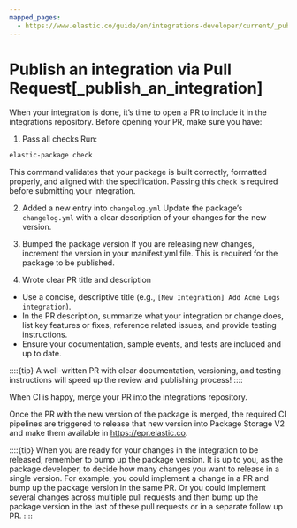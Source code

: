 ```yaml
---
mapped_pages:
  - https://www.elastic.co/guide/en/integrations-developer/current/_publish_an_integration.html
---
```


# Publish an integration via Pull Request[_publish_an_integration]

When your integration is done, it’s time to open a PR to include it in the integrations repository. 
Before opening your PR, make sure you have:

1. Pass all checks
Run:
```bash
elastic-package check
```

This command validates that your package is built correctly, formatted properly, and aligned with the specification. Passing this `check` is required before submitting your integration.

2. Added a new entry into `changelog.yml`
Update the package’s `changelog.yml` with a clear description of your changes for the new version.

3. Bumped the package version
If you are releasing new changes, increment the version in your manifest.yml file. This is required for the package to be published.

4. Wrote clear PR title and description
- Use a concise, descriptive title (e.g., `[New Integration] Add Acme Logs integration`).
- In the PR description, summarize what your integration or change does, list key features or fixes, reference related issues, and provide testing instructions.
- Ensure your documentation, sample events, and tests are included and up to date.

::::{tip}
A well-written PR with clear documentation, versioning, and testing instructions will speed up the review and publishing process!
::::


When CI is happy, merge your PR into the integrations repository.

Once the PR with the new version of the package is merged, the required CI pipelines are triggered to release that new version into Package Storage V2 and make them available in https://epr.elastic.co.


::::{tip}
When you are ready for your changes in the integration to be released, remember to bump up the package version. It is up to you, as the package developer, to decide how many changes you want to release in a single version. For example, you could implement a change in a PR and bump up the package version in the same PR. Or you could implement several changes across multiple pull requests and then bump up the package version in the last of these pull requests or in a separate follow up PR.
::::


